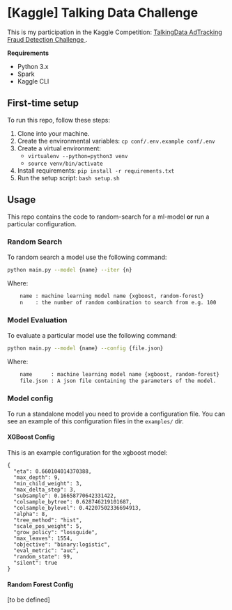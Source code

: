 # [Kaggle] Talking Data Challenge

This is my participation in the Kaggle Competition: [TalkingData AdTracking Fraud Detection Challenge
](https://www.kaggle.com/c/talkingdata-adtracking-fraud-detection). 

**Requirements**
* Python 3.x
* Spark
* Kaggle CLI

## First-time setup

To run this repo, follow these steps:

1. Clone into your machine.
2. Create the environmental variables: `cp conf/.env.example conf/.env`
3. Create a virtual environment:
    * `virtualenv --python=python3 venv`
    * `source venv/bin/activate`
4. Install requirements: `pip install -r requirements.txt`
5. Run the setup script: `bash setup.sh`

## Usage

This repo contains the code to random-search for a ml-model **or** 
run a particular configuration. 

### Random Search

To random search a model use the following command:
```bash
python main.py --model {name} --iter {n}
```

Where:
```bash
    name : machine learning model name {xgboost, random-forest}
    n    : the number of random combination to search from e.g. 100
```

### Model Evaluation

To evaluate a particular model use the following command:
```bash
python main.py --model {name} --config {file.json}
```

Where:
```bash
    name      : machine learning model name {xgboost, random-forest}
    file.json : A json file containing the parameters of the model. 
```


### Model config 

To run a standalone model you need to provide a configuration file. 
You can see an example of this configuration files in the `examples/` dir.
#### XGBoost Config

This is an example configuration for the xgboost model:
```
{
  "eta": 0.660104014370388,
  "max_depth": 9, 
  "min_child_weight": 3, 
  "max_delta_step": 3, 
  "subsample": 0.16658770642331422, 
  "colsample_bytree": 0.628746219101687, 
  "colsample_bylevel": 0.42207502336694913, 
  "alpha": 8, 
  "tree_method": "hist", 
  "scale_pos_weight": 5, 
  "grow_policy": "lossguide", 
  "max_leaves": 1554, 
  "objective": "binary:logistic", 
  "eval_metric": "auc", 
  "random_state": 99, 
  "silent": true
}
```

#### Random Forest Config

[to be defined]